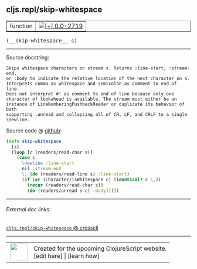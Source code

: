 ## cljs.repl/skip-whitespace



 <table border="1">
<tr>
<td>function</td>
<td><a href="https://github.com/cljsinfo/cljs-api-docs/tree/0.0-2719"><img valign="middle" alt="[+] 0.0-2719" title="Added in 0.0-2719" src="https://img.shields.io/badge/+-0.0--2719-lightgrey.svg"></a> </td>
</tr>
</table>


 <samp>
(__skip-whitespace__ s)<br>
</samp>

---





Source docstring:

```
Skips whitespace characters on stream s. Returns :line-start, :stream-end,
or :body to indicate the relative location of the next character on s.
Interprets comma as whitespace and semicolon as comment to end of line.
Does not interpret #! as comment to end of line because only one
character of lookahead is available. The stream must either be an
instance of LineNumberingPushbackReader or duplicate its behavior of both
supporting .unread and collapsing all of CR, LF, and CRLF to a single
\newline.
```


Source code @ [github](https://github.com/clojure/clojurescript/blob/r2911/src/clj/cljs/repl.clj#L50-L67):

```clj
(defn skip-whitespace
  [s]
  (loop [c (readers/read-char s)]
    (case c
      \newline :line-start
      nil :stream-end
      \; (do (readers/read-line s) :line-start)
      (if (or (Character/isWhitespace c) (identical? c \,))
        (recur (readers/read-char s))
        (do (readers/unread s c) :body)))))
```

<!--
Repo - tag - source tree - lines:

 <pre>
clojurescript @ r2911
└── src
    └── clj
        └── cljs
            └── <ins>[repl.clj:50-67](https://github.com/clojure/clojurescript/blob/r2911/src/clj/cljs/repl.clj#L50-L67)</ins>
</pre>

-->

---



###### External doc links:

[`cljs.repl/skip-whitespace` @ crossclj](http://crossclj.info/fun/cljs.repl/skip-whitespace.html)<br>

---

 <table>
<tr><td>
<img valign="middle" align="right" width="48px" src="http://i.imgur.com/Hi20huC.png">
</td><td>
Created for the upcoming ClojureScript website.<br>
[edit here] | [learn how]
</td></tr></table>

[edit here]:https://github.com/cljsinfo/cljs-api-docs/blob/master/cljsdoc/cljs.repl_skip-whitespace.cljsdoc
[learn how]:https://github.com/cljsinfo/cljs-api-docs/wiki/cljsdoc-files

<!--

This information was too distracting to show to readers, but I'll leave it
commented here since it is helpful to:

- pretty-print the data used to generate this document
- and show how to retrieve that data



The API data for this symbol:

```clj
{:ns "cljs.repl",
 :name "skip-whitespace",
 :signature ["[s]"],
 :history [["+" "0.0-2719"]],
 :type "function",
 :full-name-encode "cljs.repl_skip-whitespace",
 :source {:code "(defn skip-whitespace\n  [s]\n  (loop [c (readers/read-char s)]\n    (case c\n      \\newline :line-start\n      nil :stream-end\n      \\; (do (readers/read-line s) :line-start)\n      (if (or (Character/isWhitespace c) (identical? c \\,))\n        (recur (readers/read-char s))\n        (do (readers/unread s c) :body)))))",
          :title "Source code",
          :repo "clojurescript",
          :tag "r2911",
          :filename "src/clj/cljs/repl.clj",
          :lines [50 67]},
 :full-name "cljs.repl/skip-whitespace",
 :docstring "Skips whitespace characters on stream s. Returns :line-start, :stream-end,\nor :body to indicate the relative location of the next character on s.\nInterprets comma as whitespace and semicolon as comment to end of line.\nDoes not interpret #! as comment to end of line because only one\ncharacter of lookahead is available. The stream must either be an\ninstance of LineNumberingPushbackReader or duplicate its behavior of both\nsupporting .unread and collapsing all of CR, LF, and CRLF to a single\n\\newline."}

```

Retrieve the API data for this symbol:

```clj
;; from Clojure REPL
(require '[clojure.edn :as edn])
(-> (slurp "https://raw.githubusercontent.com/cljsinfo/cljs-api-docs/catalog/cljs-api.edn")
    (edn/read-string)
    (get-in [:symbols "cljs.repl/skip-whitespace"]))
```

-->
